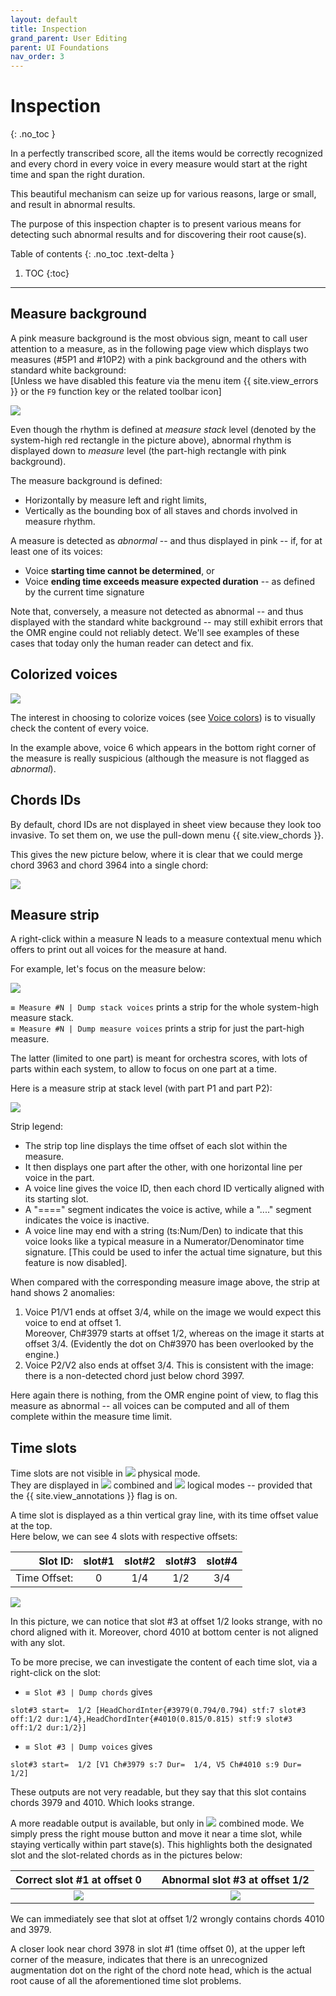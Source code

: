 ```yaml
---
layout: default
title: Inspection
grand_parent: User Editing
parent: UI Foundations
nav_order: 3
---
```


# Inspection
{: .no_toc }

In a perfectly transcribed score, all the items would be correctly recognized
and every chord in every voice in every measure would start at the right time and span the
right duration.

This beautiful mechanism can seize up for various reasons, large or small, and result in
abnormal results.

The purpose of this inspection chapter is to present various means for detecting such abnormal
results and for discovering their root cause(s).

Table of contents
{: .no_toc .text-delta }

1. TOC
{:toc}

---
## Measure background

A pink measure background is the most obvious sign, meant to call user attention to a measure,
as in the following page view which displays two measures (#5P1 and #10P2) with a pink
background and the others with standard white background:  
[Unless we have disabled this feature via the menu item {{ site.view_errors }}
or the `F9` function  key or the related toolbar icon]

![](../assets/images/pink_measures.png)

Even though the rhythm is defined at _measure stack_ level
(denoted by the system-high red rectangle in the picture above),
abnormal rhythm is displayed down to _measure_ level
(the part-high rectangle with pink background).

The measure background is defined:
- Horizontally by measure left and right limits,
- Vertically as the bounding box of all staves and chords involved in measure rhythm.

A measure is detected as _abnormal_ -- and thus displayed in pink -- if, for at least one of its
voices:
- Voice **starting time cannot be determined**, or
- Voice **ending time exceeds measure expected duration**
   -- as defined by the current time signature

Note that, conversely, a measure not detected as abnormal
-- and thus displayed with the standard white background --
may still exhibit errors that the OMR engine could not reliably detect.
We'll see examples of these cases that today only the human reader can detect and fix.

## Colorized voices

![](../assets/images/voice_color_check.png)

The interest in choosing to colorize voices
(see [Voice colors](../main/voice_colors.md#voice-colors))
is to visually check the content of every voice.

In the example above, voice 6 which appears in the bottom right corner of the
measure is really suspicious (although the measure is not flagged as _abnormal_).

## Chords IDs

By default, chord IDs are not displayed in sheet view because they look too invasive.
To set them on, we use the pull-down menu {{ site.view_chords }}.

This gives the new picture below, where it is clear that we could merge chord 3963 and chord 3964
into a single chord:

![](../assets/images/voice_color_check_ids.png)

## Measure strip

A right-click within a measure N leads to a measure contextual menu which offers to print out
all voices for the measure at hand.  

For example, let's focus on the measure below:

![](../assets/images/chord_id_check.png)

`≡ Measure #N | Dump stack voices` prints a strip for the whole system-high measure stack.  
`≡ Measure #N | Dump measure voices` prints a strip for just the part-high measure.

The latter (limited to one part) is meant for orchestra scores, with lots of parts within each
system, to allow to focus on one part at a time.

Here is a measure strip at stack level (with part P1 and part P2):

![](../assets/images/strip_check.png)

Strip legend:
- The strip top line displays the time offset of each slot within the measure.
- It then displays one part after the other, with one horizontal line per voice in the part.
- A voice line gives the voice ID, then each chord ID vertically aligned with its starting slot.
- A "====" segment indicates the voice is active, while a "...." segment indicates the voice is inactive.
- A voice line may end with a string (ts:Num/Den) to indicate that this voice looks like a typical
   measure in a Numerator/Denominator time signature.
   [This could be used to infer the actual time signature, but this feature is now disabled].

When compared with the corresponding measure image above, the strip at hand shows 2 anomalies:
1. Voice P1/V1 ends at offset 3/4, while on the image we would expect this voice to end at offset 1.  
Moreover, Ch#3979 starts at offset 1/2, whereas on the image it starts at offset 3/4.
(Evidently the dot on Ch#3970 has been overlooked by the engine.)
2. Voice P2/V2 also ends at offset 3/4.
   This is consistent with the image: there is a non-detected chord just below chord 3997.

Here again there is nothing, from the OMR engine point of view, to flag this measure as abnormal
-- all voices can be computed and all of them complete within the measure time limit.

## Time slots

Time slots are not visible in ![](../assets/images/ModePhysical.png) physical mode.   
They are displayed in ![](../assets/images/ModeCombined.png) combined and
![](../assets/images/ModeLogical.png) logical modes
-- provided that the {{ site.view_annotations }} flag is on.

A time slot is displayed as a thin vertical gray line, with its time offset value at the top.   
Here below, we can see 4 slots with respective offsets:

| Slot ID:| slot#1 | slot#2 | slot#3 | slot#4 |
|  ---:   | :---:  | :---:  | :---:  | :---:  |
| Time Offset: | 0 | 1/4 | 1/2 | 3/4 |

![](../assets/images/slot_check.png)

In this picture, we can notice that slot #3 at offset 1/2 looks strange,
with no chord aligned with it.
Moreover, chord 4010 at bottom center is not aligned with any slot.

To be more precise, we can investigate the content of each time slot, via a right-click on the slot:
- `≡ Slot #3 | Dump chords` gives   
```
slot#3 start=  1/2 [HeadChordInter{#3979(0.794/0.794) stf:7 slot#3 off:1/2 dur:1/4},HeadChordInter{#4010(0.815/0.815) stf:9 slot#3 off:1/2 dur:1/2}]
```
- `≡ Slot #3 | Dump voices` gives   
```
slot#3 start=  1/2 [V1 Ch#3979 s:7 Dur=  1/4, V5 Ch#4010 s:9 Dur=  1/2]
```

These outputs are not very readable, but they say that this slot contains chords 3979 and 4010.
Which looks strange.

A more readable output is available, but only in ![](../assets/images/ModeCombined.png)
combined mode.
We simply press the right mouse button and move it near a time slot,
while staying vertically within part stave(s).
This highlights both the designated slot and the slot-related chords as in the pictures below:

| Correct slot #1 at offset 0 | | Abnormal slot #3 at offset 1/2 |
| :---: | --- | :---: |
|![](../assets/images/slot_content_check.png)| |![](../assets/images/slot_content_error.png)|

We can immediately see that slot at offset 1/2 wrongly contains chords 4010 and 3979.

A closer look near chord 3978 in slot #1 (time offset 0), at the upper left corner of the measure,
indicates that there is an unrecognized augmentation dot on the right of the chord note head,
which is the actual root cause of all the aforementioned time slot problems.
